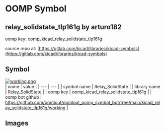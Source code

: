 # OOMP Symbol  
## relay_solidstate_tlp161g  by arturo182  
  
oomp key: oomp_kicad_relay_solidstate_tlp161g  
  
source repo at: [https://gitlab.com/kicad/libraries/kicad-symbols](https://gitlab.com/kicad/libraries/kicad-symbols)  
## Symbol  
  
[![working.png](working_600.png)](working.png)  
| name | value | 
| --- | --- | 
| symbol name | Relay_SolidState | 
| library name | Relay_SolidState | 
| oomp key | oomp_kicad_relay_solidstate_tlp161g | 
| oomp bot github | https://github.com/oomlout/oomlout_oomp_symbol_bot/tree/main/kicad_relay_solidstate_tlp161g/working | 
## Images  
